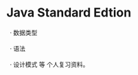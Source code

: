 # Java Standard Edtion
&nbsp;&nbsp;·&nbsp;数据类型<br><br>
&nbsp;&nbsp;·&nbsp;语法<br><br>
&nbsp;&nbsp;·&nbsp;设计模式 等 个人复习资料。
